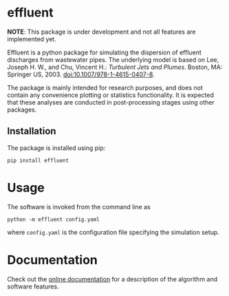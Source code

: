 # effluent

**NOTE**: This package is under development and not all features are
implemented yet.

Effluent is a python package for simulating the dispersion of effluent
discharges from wastewater pipes. The underlying model is based on
Lee, Joseph H. W., and Chu, Vincent H.: *Turbulent Jets and Plumes*.
Boston, MA: Springer US, 2003.
[doi:10.1007/978-1-4615-0407-8](https://doi.org/10.1007/978-1-4615-0407-8>).

The package is mainly intended for research purposes, and does not contain
any convenience plotting or statistics functionality. It is expected that
these analyses are conducted in post-processing stages using other packages.


## Installation

The package is installed using pip:

    pip install effluent
  

# Usage

The software is invoked from the command line as

    python -m effluent config.yaml

where `config.yaml` is the configuration file specifying the simulation
setup.


# Documentation

Check out the
[online documentation](https://effluent.readthedocs.io/en/latest/) for a
description of the algorithm and software features.
